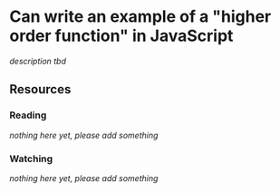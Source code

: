 # Can write an example of a "higher order function" in JavaScript
_description tbd_
## Resources
### Reading
_nothing here yet, please add something_
### Watching
_nothing here yet, please add something_
